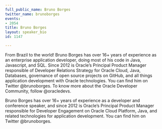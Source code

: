 ```yaml
---
full_public_name: Bruno Borges
twitter_name: brunoborges
events:
- 2054
title: Bruno Borges
layout: speaker_bio
id: 1147

---
```

From Brazil to the world! Bruno Borges has over 16+ years of experience as an enterprise application developer, doing most of his code in Java, Javascript, and SQL. Since 2012 is Oracle’s Principal Product Manager responsible of Developer Relations Strategy for Oracle Cloud, Java, Databases, governance of open source projects on GitHub, and all things application development with Oracle technologies. You can find him on Twitter @brunoborges. To know more about the Oracle Developer Community, follow @oracledevs.

Bruno Borges has over 16+ years of experience as a developer and conference speaker, and since 2012 is Oracle’s Principal Product Manager responsible for Developer Engagement on Oracle Cloud Platform, Java, and related technologies for application development. You can find him on Twitter @brunoborges.